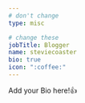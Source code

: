 ```yaml
---
# don't change
type: misc

# change these
jobTitle: Blogger
name: steviecoaster
bio: true
icon: ":coffee:"
---
```


Add your Bio here!:+1: